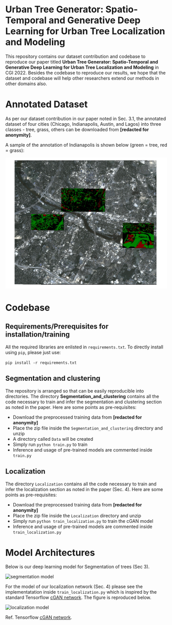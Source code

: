 # Urban Tree Generator: Spatio-Temporal and Generative Deep Learning for Urban Tree Localization and Modeling 

This repository contains our dataset contribution and codebase to reproduce our paper titled **Urban Tree Generator: Spatio-Temporal and Generative Deep Learning for Urban Tree Localization and Modeling** in CGI 2022. Besides the codebase to reproduce our results, we hope that the dataset and codebase will help other researchers extend our methods in other domains also. 

# Annotated Dataset

As per our dataset contribution in our paper noted in Sec. 3.1, the annotated dataset of four cities (Chicago, Indianapolis, Austin, and Lagos) into three classes - tree, grass, others can be downloaded from **[redacted for anonymity]**.


A sample of the annotation of Indianapolis is shown below (green = tree, red = grass):

![annotation sample](Annotation_Sample.jpg "Annotation Sample over Indianapolis (green = tree, red = grass)")

# Codebase

## Requirements/Prerequisites for installation/training

All the required libraries are enlisted in ```requirements.txt```. To directly install using ```pip```, please just use:

```pip install -r requirements.txt```

## Segmentation and clustering

The repository is arranged so that can be easily reproducible into directories. The directory **Segmentation_and_clustering** contains all the code necessary to train and infer the segmentation and clustering section as noted in the paper. Here are some points as pre-requisites:


* Download the preprocessed training data from **[redacted for anonymity]**
* Place the zip file inside the ```Segmentation_and_clustering``` directory and unzip
* A directory called ```Data``` will be created
* Simply run ```python train.py``` to train
* Inference and usage of pre-trained models are commented inside ```train.py```

## Localization

The directory ```Localization``` contains all the code necessary to train and infer the localization  section as noted in the paper (Sec. 4). Here are some points as pre-requisites:

* Download the preprocessed training data from **[redacted for anonymity]**
* Place the zip file inside the ```Localization``` directory and unzip
* Simply run ```python train_localization.py``` to train the cGAN model
* Inference and usage of pre-trained models are commented inside ```train_localization.py```

# Model Architectures

Below is our deep learning model for Segmentation of trees (Sec 3).

![segmentation model](48d_Segmentation_Model.png "48-dimensional Modified Unet Segmentation Model for Segmentation.")

For the model of our localization network (Sec. 4) please see the implementatation inside ```train_localization.py``` which is inspired by the standard Tensorflow [cGAN network](https://www.tensorflow.org/tutorials/generative/pix2pix_files/output_dIbRPFzjmV85_0.png). The figure is reproduced below.

![localization model](cGAN_Model.png "Conditional GAN Model for  Localization.")

Ref. Tensorflow [cGAN network](https://www.tensorflow.org/tutorials/generative/pix2pix_files/output_dIbRPFzjmV85_0.png). 